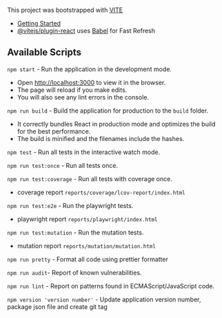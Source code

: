 This project was bootstrapped with [VITE](https://vite.dev/)

- [Getting Started](https://vite.dev/guide)
- [@vitejs/plugin-react](https://github.com/vitejs/vite-plugin-react/blob/main/packages/plugin-react/README.md) uses [Babel](https://babeljs.io/) for Fast Refresh

## Available Scripts

`npm start` - Run the application in the development mode.

- Open [http://localhost:3000](http://localhost:3000) to view it in the browser.
- The page will reload if you make edits.
- You will also see any lint errors in the console.

`npm run build` - Build the application for production to the `build` folder.

- It correctly bundles React in production mode and optimizes the build for the best performance.
- The build is minified and the filenames include the hashes.

`npm test` - Run all tests in the interactive watch mode.

`npm run test:once` - Run all tests once.

`npm run test:coverage` - Run all tests with coverage once.

- coverage report `reports/coverage/lcov-report/index.html`

`npm run test:e2e` - Run the playwright tests.

- playwright report `reports/playwright/index.html`

`npm run test:mutation` - Run the mutation tests.

- mutation report `reports/mutation/mutation.html`

`npm run pretty` - Format all code using prettier formatter

`npm run audit`- Report of known vulnerabilities.

`npm run lint` - Report on patterns found in ECMAScript/JavaScript code.

`npm version 'version number'` - Update application version number, package json file and create git tag

